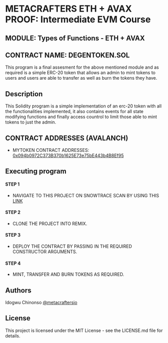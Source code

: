 # METACRAFTERS ETH + AVAX PROOF: Intermediate EVM Course
## MODULE: Types of Functions - ETH + AVAX
## CONTRACT NAME: DEGENTOKEN.SOL

This program is a final assesment for the above mentioned module and as required is a simple ERC-20 token that allows an admin to mint tokens to users and users are able to transfer as well as burn the tokens they have.


## Description
This Solidity program is a simple implementation of an erc-20 token with all the functionalities implemented, it also contains events for all state modifying functions and finally access countrol to limit those able to mint tokens to just the admin.


## CONTRACT ADDRESSES (AVALANCH)
- MYTOKEN CONTRACT ADDRESSES: [0x094b0972C373B370b1625E73e75bE443b4B8Ef95](https://testnet.snowtrace.dev/address/0x094b0972C373B370b1625E73e75bE443b4B8Ef95#readContract-43113)


## Executing program
#### STEP 1
- NAVIGATE TO THIS PROJECT ON SNOWTRACE SCAN BY USING THIS [LINK](https://testnet.snowtrace.dev/address/0x094b0972C373B370b1625E73e75bE443b4B8Ef95#readContract-43113)

#### STEP 2
- CLONE THE PROJECT INTO REMIX.

#### STEP 3
- DEPLOY THE CONTRACT BY PASSING IN THE REQUIRED CONSTRUCTOR ARGUMENTS.

#### STEP 4
- MINT, TRANSFER AND BURN TOKENS AS REQUIRED.


## Authors
Idogwu Chinonso
[@metacraftersio](https://twitter.com/ChinonsoIdogwu)


## License
This project is licensed under the MIT License - see the LICENSE.md file for details.